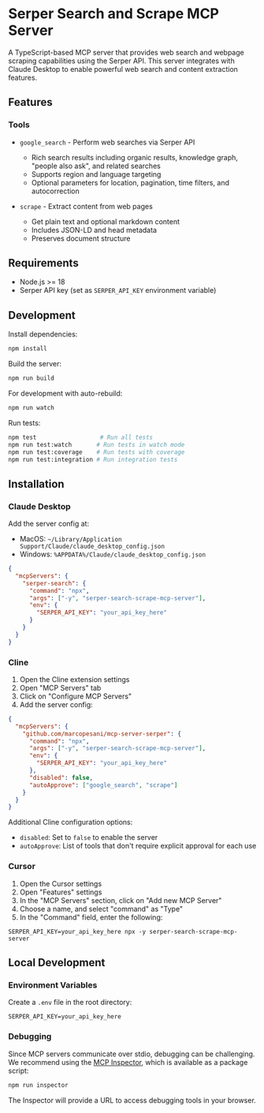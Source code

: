 # Serper Search and Scrape MCP Server

A TypeScript-based MCP server that provides web search and webpage scraping capabilities using the Serper API. This server integrates with Claude Desktop to enable powerful web search and content extraction features.

## Features

### Tools

- `google_search` - Perform web searches via Serper API
  - Rich search results including organic results, knowledge graph, "people also ask", and related searches
  - Supports region and language targeting
  - Optional parameters for location, pagination, time filters, and autocorrection
  
- `scrape` - Extract content from web pages
  - Get plain text and optional markdown content
  - Includes JSON-LD and head metadata
  - Preserves document structure

## Requirements

- Node.js >= 18
- Serper API key (set as `SERPER_API_KEY` environment variable)

## Development

Install dependencies:
```bash
npm install
```

Build the server:
```bash
npm run build
```

For development with auto-rebuild:
```bash
npm run watch
```

Run tests:
```bash
npm test                  # Run all tests
npm run test:watch       # Run tests in watch mode
npm run test:coverage    # Run tests with coverage
npm run test:integration # Run integration tests
```

## Installation

### Claude Desktop

Add the server config at:
- MacOS: `~/Library/Application Support/Claude/claude_desktop_config.json`
- Windows: `%APPDATA%/Claude/claude_desktop_config.json`

```json
{
  "mcpServers": {
    "serper-search": {
      "command": "npx",
      "args": ["-y", "serper-search-scrape-mcp-server"],
      "env": {
        "SERPER_API_KEY": "your_api_key_here"
      }
    }
  }
}
```

### Cline

1. Open the Cline extension settings
2. Open "MCP Servers" tab
3. Click on "Configure MCP Servers"
4. Add the server config:
```json
{
  "mcpServers": {
    "github.com/marcopesani/mcp-server-serper": {
      "command": "npx",
      "args": ["-y", "serper-search-scrape-mcp-server"],
      "env": {
        "SERPER_API_KEY": "your_api_key_here"
      },
      "disabled": false,
      "autoApprove": ["google_search", "scrape"]
    }
  }
}
```

Additional Cline configuration options:
- `disabled`: Set to `false` to enable the server
- `autoApprove`: List of tools that don't require explicit approval for each use

### Cursor

1. Open the Cursor settings
2. Open "Features" settings
3. In the "MCP Servers" section, click on "Add new MCP Server"
4. Choose a name, and select "command" as "Type"
5. In the "Command" field, enter the following:
```
SERPER_API_KEY=your_api_key_here npx -y serper-search-scrape-mcp-server
```

## Local Development

### Environment Variables

Create a `.env` file in the root directory:

```
SERPER_API_KEY=your_api_key_here
```

### Debugging

Since MCP servers communicate over stdio, debugging can be challenging. We recommend using the [MCP Inspector](https://github.com/modelcontextprotocol/inspector), which is available as a package script:

```bash
npm run inspector
```

The Inspector will provide a URL to access debugging tools in your browser.
